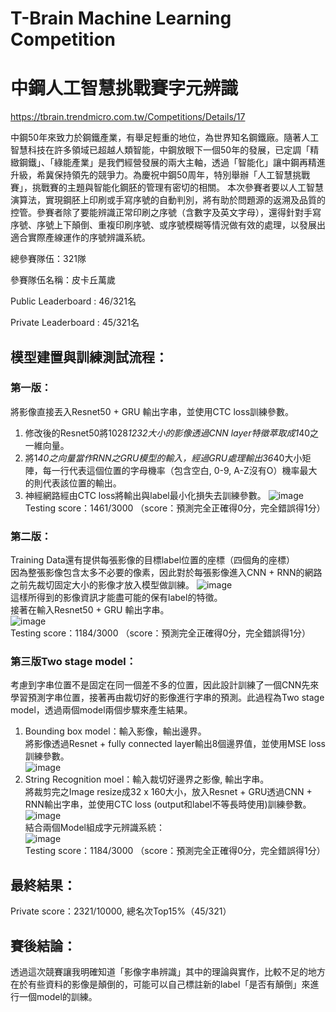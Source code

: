 # T-Brain Machine Learning Competition
# 中鋼人工智慧挑戰賽字元辨識
https://tbrain.trendmicro.com.tw/Competitions/Details/17

中鋼50年來致力於鋼鐵產業，有舉足輕重的地位，為世界知名鋼鐵廠。隨著人工智慧科技在許多領域已超越人類智能，中鋼放眼下一個50年的發展，已定調「精緻鋼鐵」、「綠能產業」是我們經營發展的兩大主軸，透過「智能化」讓中鋼再精進升級，希冀保持領先的競爭力。為慶祝中鋼50周年，特別舉辦「人工智慧挑戰賽」，挑戰賽的主題與智能化鋼胚的管理有密切的相關。
本次參賽者要以人工智慧演算法，實現鋼胚上印刷或手寫序號的自動判別，將有助於問題源的返溯及品質的控管。參賽者除了要能辨識正常印刷之序號（含數字及英文字母），還得針對手寫序號、序號上下顛倒、重複印刷序號、或序號模糊等情況做有效的處理，以發展出適合實際產線運作的序號辨識系統。

總參賽隊伍：321隊

參賽隊伍名稱：皮卡丘萬歲

Public Leaderboard : 46/321名

Private Leaderboard : 45/321名


## 模型建置與訓練測試流程：  
### 第一版：
將影像直接丟入Resnet50 + GRU 輸出字串，並使用CTC loss訓練參數。
1. 修改後的Resnet50將1028*1232大小的影像透過CNN layer特徵萃取成1*40之一維向量。
2. 將1*40之向量當作RNN之GRU模型的輸入，經過GRU處理輸出36*40大小矩陣，每一行代表這個位置的字母機率（包含空白, 0-9, A-Z沒有O）機率最大的則代表該位置的輸出。
3. 神經網路經由CTC loss將輸出與label最小化損失去訓練參數。
![image](https://user-images.githubusercontent.com/110473288/209078320-300176e9-ffe7-49de-a605-bf147ffaf231.png)   
Testing score：1461/3000 （score：預測完全正確得0分，完全錯誤得1分）  
### 第二版：
Training Data還有提供每張影像的目標label位置的座標（四個角的座標）  
因為整張影像包含太多不必要的像素，因此對於每張影像進入CNN + RNN的網路之前先裁切固定大小的影像才放入模型做訓練。
![image](https://user-images.githubusercontent.com/110473288/209078246-4b47afde-3b43-422d-907e-bdfa93f4b4a4.png)  
這樣所得到的影像資訊才能盡可能的保有label的特徵。  
接著在輸入Resnet50 + GRU 輸出字串。  
![image](https://user-images.githubusercontent.com/110473288/209078485-8b3e4100-68d7-44be-9ded-4f56ae36d5d0.png)  
Testing score：1184/3000 （score：預測完全正確得0分，完全錯誤得1分）  
### 第三版Two stage model：
考慮到字串位置不是固定在同一個差不多的位置，因此設計訓練了一個CNN先來學習預測字串位置，接著再由裁切好的影像進行字串的預測。此過程為Two stage model，透過兩個model兩個步驟來產生結果。  
1. Bounding box model：輸入影像，輸出邊界。  
將影像透過Resnet + fully connected layer輸出8個邊界值，並使用MSE loss訓練參數。  
![image](https://user-images.githubusercontent.com/110473288/209078705-75d944ea-5f69-478d-89f9-a58e4fd91594.png)  
2. String Recognition moel：輸入裁切好邊界之影像, 輸出字串。  
將裁剪完之Image resize成32 x 160大小，放入Resnet + GRU透過CNN + RNN輸出字串，並使用CTC loss (output和label不等長時使用)訓練參數。  
![image](https://user-images.githubusercontent.com/110473288/209078961-2b46727b-3396-4ce0-a4fa-996401a963aa.png)  
結合兩個Model組成字元辨識系統：  
![image](https://user-images.githubusercontent.com/110473288/209079191-9628defa-d9a8-4fe6-acfa-41f97a894d51.png)  
Testing score：1184/3000 （score：預測完全正確得0分，完全錯誤得1分）  
## 最終結果：
Private score：2321/10000, 總名次Top15%（45/321） 
## 賽後結論：
透過這次競賽讓我明確知道「影像字串辨識」其中的理論與實作，比較不足的地方在於有些資料的影像是顛倒的，可能可以自己標註新的label「是否有顛倒」來進行一個model的訓練。
